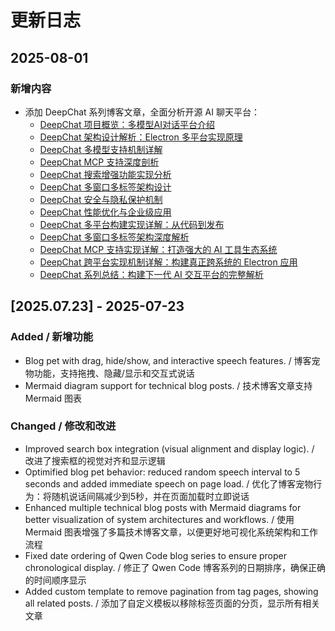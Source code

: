 # 更新日志

## 2025-08-01

### 新增内容

- 添加 DeepChat 系列博客文章，全面分析开源 AI 聊天平台：
  - [DeepChat 项目概览：多模型AI对话平台介绍](content/blog/deepchat-project-overview.md)
  - [DeepChat 架构设计解析：Electron 多平台实现原理](content/blog/deepchat-architecture-design.md)
  - [DeepChat 多模型支持机制详解](content/blog/deepchat-multi-model-support.md)
  - [DeepChat MCP 支持深度剖析](content/blog/deepchat-mcp-support.md)
  - [DeepChat 搜索增强功能实现分析](content/blog/deepchat-search-enhancement.md)
  - [DeepChat 多窗口多标签架构设计](content/blog/deepchat-multi-window-tabs.md)
  - [DeepChat 安全与隐私保护机制](content/blog/deepchat-security-privacy.md)
  - [DeepChat 性能优化与企业级应用](content/blog/deepchat-performance-enterprise.md)
  - [DeepChat 多平台构建实现详解：从代码到发布](content/blog/deepchat-multi-platform-build.md)
  - [DeepChat 多窗口多标签架构深度解析](content/blog/deepchat-multi-window-tabs-architecture.md)
  - [DeepChat MCP 支持实现详解：打造强大的 AI 工具生态系统](content/blog/deepchat-mcp-implementation.md)
  - [DeepChat 跨平台实现机制详解：构建真正跨系统的 Electron 应用](content/blog/deepchat-cross-platform-implementation.md)
  - [DeepChat 系列总结：构建下一代 AI 交互平台的完整解析](content/blog/deepchat-series-summary.md)

## [2025.07.23] - 2025-07-23

### Added / 新增功能
- Blog pet with drag, hide/show, and interactive speech features. / 博客宠物功能，支持拖拽、隐藏/显示和交互式说话
- Mermaid diagram support for technical blog posts. / 技术博客文章支持 Mermaid 图表

### Changed / 修改和改进
- Improved search box integration (visual alignment and display logic). / 改进了搜索框的视觉对齐和显示逻辑
- Optimified blog pet behavior: reduced random speech interval to 5 seconds and added immediate speech on page load. / 优化了博客宠物行为：将随机说话间隔减少到5秒，并在页面加载时立即说话
- Enhanced multiple technical blog posts with Mermaid diagrams for better visualization of system architectures and workflows. / 使用 Mermaid 图表增强了多篇技术博客文章，以便更好地可视化系统架构和工作流程
- Fixed date ordering of Qwen Code blog series to ensure proper chronological display. / 修正了 Qwen Code 博客系列的日期排序，确保正确的时间顺序显示
- Added custom template to remove pagination from tag pages, showing all related posts. / 添加了自定义模板以移除标签页面的分页，显示所有相关文章